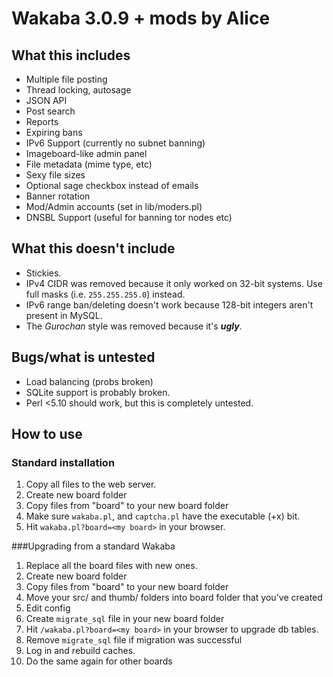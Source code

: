 # Wakaba 3.0.9 + mods by Alice

## What this includes
* Multiple file posting
* Thread locking, autosage
* JSON API
* Post search
* Reports
* Expiring bans
* IPv6 Support (currently no subnet banning)
* Imageboard-like admin panel
* File metadata (mime type, etc)
* Sexy file sizes
* Optional sage checkbox instead of emails
* Banner rotation
* Mod/Admin accounts (set in lib/moders.pl)
* DNSBL Support (useful for banning tor nodes etc)

## What this doesn't include
* Stickies.
* IPv4 CIDR was removed because it only worked on 32-bit systems. Use full
  masks (i.e. `255.255.255.0`) instead.
* IPv6 range ban/deleting doesn't work because 128-bit integers aren't
  present in MySQL.
* The *Gurochan* style was removed because it's ***ugly***.

## Bugs/what is untested
* Load balancing (probs broken)
* SQLite support is probably broken.
* Perl <5.10 should work, but this is completely untested.

## How to use

### Standard installation
1. Copy all files to the web server.
2. Create new board folder
3. Copy files from "board" to your new board folder
4. Make sure `wakaba.pl`, and `captcha.pl` have the executable
   (+x) bit.
5. Hit `wakaba.pl?board=<my board>` in your browser.

###Upgrading from a standard Wakaba
1. Replace all the board files with new ones.
2. Create new board folder
3. Copy files from "board" to your new board folder
4. Move your src/ and thumb/ folders into board folder that you've created
5. Edit config
6. Create `migrate_sql` file in your new board folder
7. Hit `/wakaba.pl?board=<my board>` in your browser to upgrade db tables.
8. Remove `migrate_sql` file if migration was successful
9. Log in and rebuild caches.
10.  Do the same again for other boards
